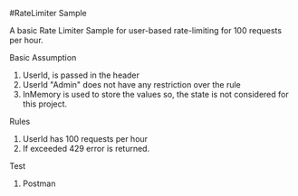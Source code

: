 #RateLimiter Sample

A basic Rate Limiter Sample for user-based rate-limiting for 100 requests per hour.

Basic Assumption

1. UserId, is passed in the header 
2. UserId "Admin" does not have any restriction over the rule
3. InMemory is used to store the values so, the state is not considered for this project. 

Rules

1. UserId has 100 requests per hour
2. If exceeded 429 error is returned.

Test

1. Postman
